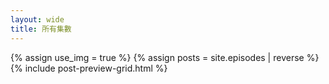 ```yaml
---
layout: wide
title: 所有集數
---
```

{% assign use_img = true %}
{% assign posts = site.episodes | reverse %}
{% include post-preview-grid.html %}